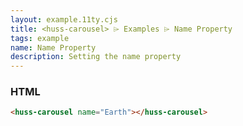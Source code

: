 ```yaml
---
layout: example.11ty.cjs
title: <huss-carousel> ⌲ Examples ⌲ Name Property
tags: example
name: Name Property
description: Setting the name property
---
```


<huss-carousel name="Earth"></huss-carousel>

<h3>HTML</h3>

```html
<huss-carousel name="Earth"></huss-carousel>
```
